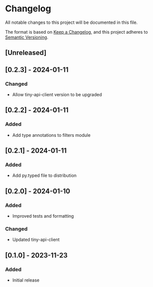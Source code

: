 # Changelog
All notable changes to this project will be documented in this file.

The format is based on [Keep a Changelog](https://keepachangelog.com/en/1.0.0/),
and this project adheres to [Semantic Versioning](https://semver.org/spec/v2.0.0.html).

## [Unreleased]

## [0.2.3] - 2024-01-11

### Changed
- Allow tiny-api-client version to be upgraded

## [0.2.2] - 2024-01-11

### Added
- Add type annotations to filters module

## [0.2.1] - 2024-01-11

### Added
- Add py.typed file to distribution

## [0.2.0] - 2024-01-10

### Added
- Improved tests and formatting

### Changed
- Updated tiny-api-client

## [0.1.0] - 2023-11-23

### Added
- Initial release
